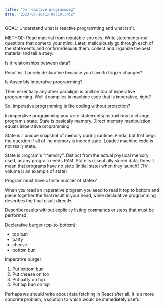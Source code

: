```yaml
---
title: "On reactive programming"
date: "2023-07-16T16:09:19.545Z"
---
```


GOAL:
Understand what is reactive programming and what isn't.

METHOD:
Read material from reputable sources.
Write statements and questions that come to your mind.
Later, meticulously go through each of the statements and confirm/debunk them.
Collect and organize the best material and tell a story.

Is it relationships between data?

React isn't purely declarative because you have to trigger changes?

Is Assembly imperative programming?

Then essentially any other paradigm is built on top of imperative programming.
Well it compiles to machine code that is imperative, right?

So, imperative programming is like coding without protection?

In imperative programming you write statements/instructions to change program's state.
State is basically memory. Direct memory manipulation equals imperative programming.

State is a unique snapshot of memory during runtime. Kinda, but that begs the question if all of the memory is indeed state. Loaded machine code is not really state.

State is program's "memory". Distinct from the actual physical memory used, as any program needs RAM. State is essentially stored data. Does it mean that programs have no state (initial state) when they launch? (TV volume is an example of state)

Program must have a finite number of states?

When you read an imperative program you need to read it top to bottom and piece together the final result in your head, while declarative programming describes the final result directly.

Describe results without explicitly listing commands or steps that must be performed.

Declarative burger (top-to-bottom):

- top bun
- patty
- cheese
- bottom bun

Imperative burger:

1. Put bottom bun
2. Put cheese on top
3. Put patty on top
4. Put top bun on top

Perhaps we should write about data fetching in React after all.
It is a more concrete problem, a solution to which would be immediately useful.

